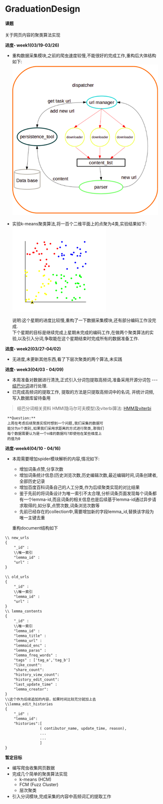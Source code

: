 # GraduationDesign
#### 课题
关于网页内容的聚类算法实现

**进度- week1(03/19-03/26)**

-  重构数据采集模块,之前的爬虫速度较慢,不能很好的完成工作,重构后大体结构如下:  
![baike_spider_frame](./img/baike_spider_frame.png)
- 实验k-means聚类算法,将一百个二维平面上的点聚为4类,实验结果如下:  
![k-means_result_show](./img/k-means_result.png)

    说明:这个星期的进度比较慢,重构了一下数据采集模块,还有部分编码工作没完成.   
    下个星期的目标是继续完成上星期未完成的编码工作,在做两个聚类算法的实验,以及引入分词,争取能在这个星期结束时完成所有的数据准备工作.

**进度- week2(03/27-04/02)** 

-  无进度,未更新其他东西,看了下层次聚类的两个算法,未实践

**进度- week3(04/03 - 04/09)**

- 本周准备对数据进行清洗,正式引入分词包提取高频词,准备采用开源分词包 --- [结巴分词](https://github.com/fxsjy/jieba)进行处理.
- 已完成高频词的提取工作, 提取的方法是只提取高频词中的名词, 并统计词频,写入数据库留待备用

> 结巴分词相关资料
HMM(隐马尔可夫模型)及viterbi算法:
[HMM及viterbi](http://www.cnblogs.com/skyme/p/4651331.html)


     **Question:**
     上周在考虑后续聚类实现时想到一个问题,我们采集的数据可  
     能分为n个类别,如果我们采用求距离的方式进行聚类,那我们  
     每个数据需要认为是一个n维的数据吗?即使他在某些维度上  
     的值为0

**进度-week4(04/10 - 04/16)**

- 本周需要增加spider模块解析的内容,情况如下:
    - 增加词条点赞,分享次数
    - 增加词条统计信息(历史浏览次数,历史编辑次数,最近编辑时间,词条创建者,全部历史记录
    - 增加百度百科词条自己的人工分类,作为后续聚类实现的对比结果
    - 鉴于先前的将词条设计为唯一索引不太合理,分析词条页面发现每个词条都有一个lemma-id,而且词条的相关信息也是后续基于lemma-id通过异步请求取得的,如分享,点赞次数,词条浏览次数等
    - 先前已经存在的collection中,需要增加新的字段lemma_id,替换该字段为唯一主键去重
  
  重构document结构如下
```
\\ new_urls
{
	"_id" :
	\\唯一索引
	"lemma_id" :
	"url" : 
}

\\ old_urls
{	
	"_id" :
	\\唯一索引
	"lemma_id" :
	"url" : 
}
\\ lemma_contents
{	
	"_id" : 
	\\唯一索引
	"lemma_id" :
	"lemma_title" :
	"lemma_url" : 
	"lemmaid_enc" :
	"lemma_paras" :
	"lemma_freq_words" :
	"tags" : ['tag_a','tag_b']
	"like_count":
	"share_count":
	"history_view_count":
	"history_edit_count":	
	"last_update_time" :
	"lemma_creator":
}
\\这个作为后续追加的内容，如果时间比较充分就加上去
\\lemma_edit_histories
{
	"_id" : 
	"lemma_id":
	"histories":[
				( contibutor_name, update_time, reason),
				...
				...
				] 
}
```
    
**暂定目标**

- 编写爬虫收集网页数据
- 完成几个简单的聚类算法实现
    - k-means (HCM)
    - FCM (Fuzz Cluster)
    - 层次聚类
- 引入分词模块,完成采集的内容中高频词汇的提取工作
 
     
